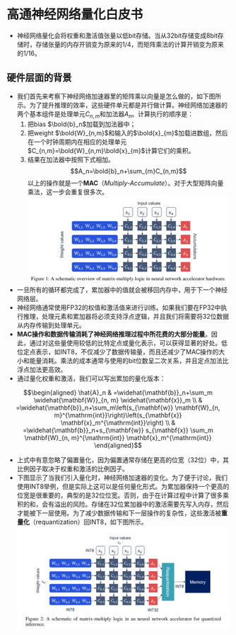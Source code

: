 # 高通神经网络量化白皮书

- 神经网络量化会将权重和激活值张量以低bit存储。当从32bit存储变成8bit存储时，存储张量的内存开销变为原来的1/4，而矩阵乘法的计算开销变为原来的1/16。

## 硬件层面的背景

- 我们首先来考察下神经网络加速器里的矩阵乘以向量是怎么做的，如下图所示。为了提升推理的效率，这些硬件单元都是并行做计算。神经网络加速器的两个基本组件是处理单元$C_{n,m}$和加法器$A_n$。计算执行的顺序是：
  1. 把bias $\bold{b}_n$加载到加法器中；
  2. 把weight $\bold{W}_{n,m}$和输入的$\bold{x}_{m}$加载进数组，然后在一个时钟周期内在相应的处理单元$C_{n,m}=\bold{W}_{n,m}\bold{x}_{m}$计算它们的乘积。
  3. 结果在加法器中按照下式相加。
$$A_n=\bold{b}_n+\sum_{m}C_{n,m}$$
以上的操作就是一个**MAC**（*Multiply-Accumulate*）。对于大型矩阵向量乘法，这一步会重复很多次。
![alt text](1733354991410.png)
- 一旦所有的循环都完成了，累加器中的值就会被移回内存中，用于下一个神经网络层。
- 神经网络通常使用FP32的权值和激活值来进行训练。如果我们要在FP32中执行推理，处理元素和累加器将必须支持浮点逻辑，并且我们将需要将32位数据从内存传输到处理单元。
- **MAC操作和数据传输消耗了神经网络推理过程中所花费的大部分能量**。因此，通过对这些量使用较低的比特定点或量化表示，可以获得显著的好处。低位定点表示，如INT8，不仅减少了数据传输量，而且还减少了MAC操作的大小和能量消耗。乘法的成本通常与使用的bit位数呈二次关系，并且定点加法比浮点加法更高效。
- 通过量化权重和激活，我们可以写出累加的量化版本：

$$\begin{aligned}
\hat{A}_n & =\widehat{\mathbf{b}}_n+\sum_m \widehat{\mathbf{W}}_{n, m} \widehat{\mathbf{x}}_m \\
& =\widehat{\mathbf{b}}_n+\sum_m\left(s_{\mathbf{w}} \mathbf{W}_{n, m}^{\mathrm{int}}\right)\left(s_{\mathbf{x}} \mathbf{x}_m^{\mathrm{int}}\right) \\
& =\widehat{\mathbf{b}}_n+s_{\mathbf{w}} s_{\mathbf{x}} \sum_m \mathbf{W}_{n, m}^{\mathrm{int}} \mathbf{x}_m^{\mathrm{int}}
\end{aligned}$$

- 上式中有意忽略了偏置量化，因为偏置通常存储在更高的位宽（32位）中，其比例因子取决于权重和激活的比例因子。
- 下图显示了当我们引入量化时，神经网络加速器的变化。为了便于讨论，我们使用INT8举例，但是实际上这可以是任何量化形式。为累加器保持一个更高的位宽是很重要的，典型的是32位位宽。否则，由于在计算过程中计算了很多乘积的和，会有溢出的风险。存储在32位累加器中的激活需要先写入内存，然后才能被下一层使用。为了减少数据传输和下一层操作的复杂性，这些激活被**重量化**（requantization）回INT8，如下图所示。
![alt text](1733498778025.png)
